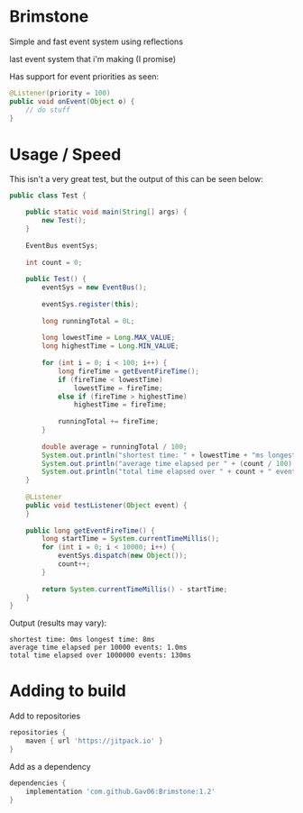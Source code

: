# Brimstone
Simple and fast event system using reflections

last event system that i'm making (I promise)

Has support for event priorities as seen:

```java
@Listener(priority = 100)
public void onEvent(Object o) {
	// do stuff
}
```

# Usage / Speed

This isn't a very great test, but the output of this can be seen below:

```java
public class Test {

	public static void main(String[] args) {
		new Test();
	}
	
	EventBus eventSys;
	
	int count = 0;
	
	public Test() {
		eventSys = new EventBus();
		
		eventSys.register(this);
		
		long runningTotal = 0L;
		
		long lowestTime = Long.MAX_VALUE;
		long highestTime = Long.MIN_VALUE;
		
		for (int i = 0; i < 100; i++) {
			long fireTime = getEventFireTime();
			if (fireTime < lowestTime)
				lowestTime = fireTime;
			else if (fireTime > highestTime)
				highestTime = fireTime;
			
			runningTotal += fireTime;
		}
		
		double average = runningTotal / 100;
		System.out.println("shortest time: " + lowestTime + "ms longest time: " + highestTime + "ms");
		System.out.println("average time elapsed per " + (count / 100) + " events: " + average + "ms");
		System.out.println("total time elapsed over " + count + " events: " + runningTotal + "ms");
	}
	
	@Listener
	public void testListener(Object event) {
	}
	
	public long getEventFireTime() {
		long startTime = System.currentTimeMillis();
		for (int i = 0; i < 10000; i++) {
			eventSys.dispatch(new Object());
			count++;
		}
		
		return System.currentTimeMillis() - startTime;
	}
}
```
Output (results may vary):
```
shortest time: 0ms longest time: 8ms
average time elapsed per 10000 events: 1.0ms
total time elapsed over 1000000 events: 130ms
```

# Adding to build

Add to repositories
```gradle
repositories {
	maven { url 'https://jitpack.io' }
}
```

Add as a dependency
```gradle
dependencies {
	implementation 'com.github.Gav06:Brimstone:1.2'
}
